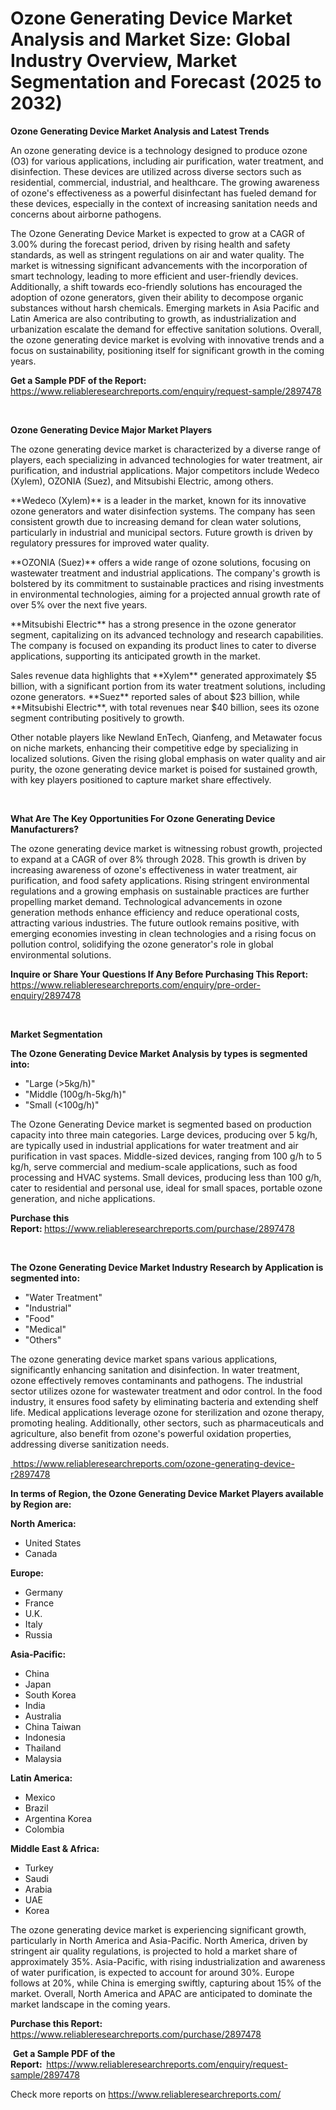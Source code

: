 <p><h1>Ozone Generating Device Market Analysis and Market Size: Global Industry Overview, Market Segmentation and Forecast (2025 to 2032)</h1></p><p><strong>Ozone Generating Device Market Analysis and Latest Trends</strong></p>
<p><p>An ozone generating device is a technology designed to produce ozone (O3) for various applications, including air purification, water treatment, and disinfection. These devices are utilized across diverse sectors such as residential, commercial, industrial, and healthcare. The growing awareness of ozone's effectiveness as a powerful disinfectant has fueled demand for these devices, especially in the context of increasing sanitation needs and concerns about airborne pathogens.</p><p>The Ozone Generating Device Market is expected to grow at a CAGR of 3.00% during the forecast period, driven by rising health and safety standards, as well as stringent regulations on air and water quality. The market is witnessing significant advancements with the incorporation of smart technology, leading to more efficient and user-friendly devices. Additionally, a shift towards eco-friendly solutions has encouraged the adoption of ozone generators, given their ability to decompose organic substances without harsh chemicals. Emerging markets in Asia Pacific and Latin America are also contributing to growth, as industrialization and urbanization escalate the demand for effective sanitation solutions. Overall, the ozone generating device market is evolving with innovative trends and a focus on sustainability, positioning itself for significant growth in the coming years.</p></p>
<p><strong>Get a Sample PDF of the Report:&nbsp;</strong> <a href="https://www.reliableresearchreports.com/enquiry/request-sample/2897478?utm_campaign=2224&utm_medium=2&utm_source=Github&utm_content=ia&utm_term=15032025&utm_id=ozone-generating-device">https://www.reliableresearchreports.com/enquiry/request-sample/2897478</a></p>
<p>&nbsp;</p>
<p><strong>Ozone Generating Device Major Market Players</strong></p>
<p><p>The ozone generating device market is characterized by a diverse range of players, each specializing in advanced technologies for water treatment, air purification, and industrial applications. Major competitors include Wedeco (Xylem), OZONIA (Suez), and Mitsubishi Electric, among others. </p><p>**Wedeco (Xylem)** is a leader in the market, known for its innovative ozone generators and water disinfection systems. The company has seen consistent growth due to increasing demand for clean water solutions, particularly in industrial and municipal sectors. Future growth is driven by regulatory pressures for improved water quality.</p><p>**OZONIA (Suez)** offers a wide range of ozone solutions, focusing on wastewater treatment and industrial applications. The company's growth is bolstered by its commitment to sustainable practices and rising investments in environmental technologies, aiming for a projected annual growth rate of over 5% over the next five years.</p><p>**Mitsubishi Electric** has a strong presence in the ozone generator segment, capitalizing on its advanced technology and research capabilities. The company is focused on expanding its product lines to cater to diverse applications, supporting its anticipated growth in the market.</p><p>Sales revenue data highlights that **Xylem** generated approximately $5 billion, with a significant portion from its water treatment solutions, including ozone generators. **Suez** reported sales of about $23 billion, while **Mitsubishi Electric**, with total revenues near $40 billion, sees its ozone segment contributing positively to growth.</p><p>Other notable players like Newland EnTech, Qianfeng, and Metawater focus on niche markets, enhancing their competitive edge by specializing in localized solutions. Given the rising global emphasis on water quality and air purity, the ozone generating device market is poised for sustained growth, with key players positioned to capture market share effectively.</p></p>
<p>&nbsp;</p>
<p><strong>What Are The Key Opportunities For Ozone Generating Device Manufacturers?</strong></p>
<p><p>The ozone generating device market is witnessing robust growth, projected to expand at a CAGR of over 8% through 2028. This growth is driven by increasing awareness of ozone's effectiveness in water treatment, air purification, and food safety applications. Rising stringent environmental regulations and a growing emphasis on sustainable practices are further propelling market demand. Technological advancements in ozone generation methods enhance efficiency and reduce operational costs, attracting various industries. The future outlook remains positive, with emerging economies investing in clean technologies and a rising focus on pollution control, solidifying the ozone generator's role in global environmental solutions.</p></p>
<p><strong>Inquire or Share Your Questions If Any Before Purchasing This Report:</strong> <a href="https://www.reliableresearchreports.com/enquiry/pre-order-enquiry/2897478?utm_campaign=2224&utm_medium=2&utm_source=Github&utm_content=ia&utm_term=15032025&utm_id=ozone-generating-device">https://www.reliableresearchreports.com/enquiry/pre-order-enquiry/2897478</a></p>
<p>&nbsp;</p>
<p><strong>Market Segmentation</strong></p>
<p><strong>The Ozone Generating Device Market Analysis by types is segmented into:</strong></p>
<p><ul><li>"Large (>5kg/h)"</li><li>"Middle (100g/h-5kg/h)"</li><li>"Small (<100g/h)"</li></ul></p>
<p><p>The Ozone Generating Device market is segmented based on production capacity into three main categories. Large devices, producing over 5 kg/h, are typically used in industrial applications for water treatment and air purification in vast spaces. Middle-sized devices, ranging from 100 g/h to 5 kg/h, serve commercial and medium-scale applications, such as food processing and HVAC systems. Small devices, producing less than 100 g/h, cater to residential and personal use, ideal for small spaces, portable ozone generation, and niche applications.</p></p>
<p><strong>Purchase this Report:&nbsp;</strong><a href="https://www.reliableresearchreports.com/purchase/2897478?utm_campaign=2224&utm_medium=2&utm_source=Github&utm_content=ia&utm_term=15032025&utm_id=ozone-generating-device">https://www.reliableresearchreports.com/purchase/2897478</a></p>
<p>&nbsp;</p>
<p><strong>The Ozone Generating Device Market Industry Research by Application is segmented into:</strong></p>
<p><ul><li>"Water Treatment"</li><li>"Industrial"</li><li>"Food"</li><li>"Medical"</li><li>"Others"</li></ul></p>
<p><p>The ozone generating device market spans various applications, significantly enhancing sanitation and disinfection. In water treatment, ozone effectively removes contaminants and pathogens. The industrial sector utilizes ozone for wastewater treatment and odor control. In the food industry, it ensures food safety by eliminating bacteria and extending shelf life. Medical applications leverage ozone for sterilization and ozone therapy, promoting healing. Additionally, other sectors, such as pharmaceuticals and agriculture, also benefit from ozone's powerful oxidation properties, addressing diverse sanitization needs.</p></p>
<p><a href="https://www.reliableresearchreports.com/ozone-generating-device-r2897478?utm_campaign=2224&utm_medium=2&utm_source=Github&utm_content=ia&utm_term=15032025&utm_id=ozone-generating-device">&nbsp;https://www.reliableresearchreports.com/ozone-generating-device-r2897478</a></p>
<p><strong>In terms of Region, the Ozone Generating Device Market Players available by Region are:</strong></p>
<p>
    <p> <strong> North America: </strong>
        <ul>
            <li>United States</li>
            <li>Canada</li>
        </ul>
        </p> 
    <p> <strong> Europe: </strong>
        <ul>
            <li>Germany</li>
            <li>France</li>
            <li>U.K.</li>
            <li>Italy</li>
            <li>Russia</li>
        </ul>
        </p> 
    <p> <strong> Asia-Pacific: </strong>
        <ul>
            <li>China</li>
            <li>Japan</li>
            <li>South Korea</li>
            <li>India</li>
            <li>Australia</li>
            <li>China Taiwan</li>
            <li>Indonesia</li>
            <li>Thailand</li>
            <li>Malaysia</li>
        </ul>
        </p> 
    <p> <strong> Latin America: </strong>
        <ul>
            <li>Mexico</li>
            <li>Brazil</li>
            <li>Argentina Korea</li>
            <li>Colombia</li>
        </ul>
        </p> 
    <p> <strong> Middle East & Africa: </strong>
        <ul>
            <li>Turkey</li>
            <li>Saudi</li>
            <li>Arabia</li>
            <li>UAE</li>
            <li>Korea</li>
        </ul>
    </p>
    </p>
<p><p>The ozone generating device market is experiencing significant growth, particularly in North America and Asia-Pacific. North America, driven by stringent air quality regulations, is projected to hold a market share of approximately 35%. Asia-Pacific, with rising industrialization and awareness of water purification, is expected to account for around 30%. Europe follows at 20%, while China is emerging swiftly, capturing about 15% of the market. Overall, North America and APAC are anticipated to dominate the market landscape in the coming years.</p></p>
<p><strong>Purchase this Report: </strong><a href="https://www.reliableresearchreports.com/purchase/2897478?utm_campaign=2224&utm_medium=2&utm_source=Github&utm_content=ia&utm_term=15032025&utm_id=ozone-generating-device">https://www.reliableresearchreports.com/purchase/2897478</a></p>
<p>&nbsp;<strong>Get a Sample PDF of the Report:&nbsp;&nbsp;</strong><a href="https://www.reliableresearchreports.com/enquiry/request-sample/2897478?utm_campaign=2224&utm_medium=2&utm_source=Github&utm_content=ia&utm_term=15032025&utm_id=ozone-generating-device">https://www.reliableresearchreports.com/enquiry/request-sample/2897478</a></p>
<p><strong></strong></p>
<p>Check more reports on <a href="https://www.reliableresearchreports.com/?utm_campaign=2224&utm_medium=2&utm_source=Github&utm_content=ia&utm_term=15032025&utm_id=ozone-generating-device">https://www.reliableresearchreports.com/</a></p>